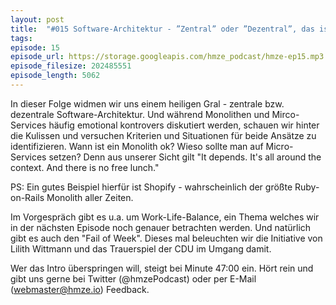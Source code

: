 ```yaml
---
layout: post
title:  "#015 Software-Architektur - ”Zentral” oder ”Dezentral”, das ist hier die Frage"
tags:
episode: 15
episode_url: https://storage.googleapis.com/hmze_podcast/hmze-ep15.mp3
episode_filesize: 202485551
episode_length: 5062
---
```


In dieser Folge widmen wir uns einem heiligen Gral - zentrale bzw. dezentrale Software-Architektur. Und während Monolithen und Mirco-Services häufig emotional kontrovers diskutiert werden, schauen wir hinter die Kulissen und versuchen Kriterien und Situationen für beide Ansätze zu identifizieren. Wann ist ein Monolith ok? Wieso sollte man auf Micro-Services setzen? Denn aus unserer Sicht gilt "It depends. It's all around the context. And there is no free lunch." 

PS: Ein gutes Beispiel hierfür ist Shopify - wahrscheinlich der größte Ruby-on-Rails Monolith aller Zeiten.

Im Vorgespräch gibt es u.a. um Work-Life-Balance, ein Thema welches wir in der nächsten Episode noch genauer betrachten werden. Und natürlich gibt es auch den "Fail of Week". Dieses mal beleuchten wir die Initiative von Lilith Wittmann und das Trauerspiel der CDU im Umgang damit.

Wer das Intro überspringen will, steigt bei Minute 47:00 ein. Hört rein und gibt uns gerne bei Twitter (@hmzePodcast) oder per E-Mail (webmaster@hmze.io) Feedback.